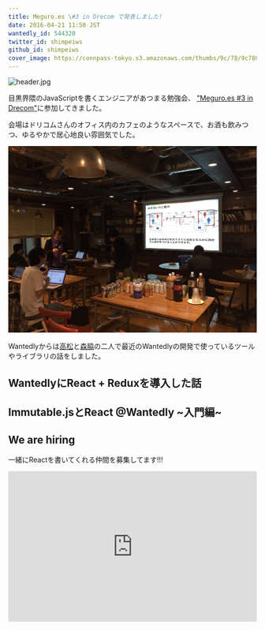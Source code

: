 ```yaml
---
title: Meguro.es \#3 in Drecom で発表しました!
date: 2016-04-21 11:50 JST
wantedly_id: 544320
twitter_id: shimpeiws
github_id: shimpeiws
cover_image: https://connpass-tokyo.s3.amazonaws.com/thumbs/9c/78/9c7804e8832001af408547c43c0390d4.png
---
```


![header.jpg](https://connpass-tokyo.s3.amazonaws.com/thumbs/9c/78/9c7804e8832001af408547c43c0390d4.png)

目黒界隈のJavaScriptを書くエンジニアがあつまる勉強会、 ["Meguro.es #3 in Drecom"](http://meguroes.connpass.com/event/28320/)に参加してきました。

会場はドリコムさんのオフィス内のカフェのようなスペースで、お酒も飲みつつ、ゆるやかで居心地良い雰囲気でした。

![drecom.jpg](images/2016-04-21/1461061446.jpg)

Wantedlyからは[高松](https://www.wantedly.com/projects/51709/staffings/213692)と[森脇](https://www.wantedly.com/projects/51709/staffings/213690)の二人で最近のWantedlyの開発で使っているツールやライブラリの話をしました。

## WantedlyにReact + Reduxを導入した話

<script async class="speakerdeck-embed" data-id="e0f9b90b1e4749f6bc9a93470b9fa8f9" data-ratio="1.33333333333333" src="//speakerdeck.com/assets/embed.js"></script>

## Immutable.jsとReact @Wantedly ~入門編~

<script async class="speakerdeck-embed" data-id="9b0d97c3a7644a0c879ce81f1a701fed" data-ratio="1.33333333333333" src="//speakerdeck.com/assets/embed.js"></script>

## We are hiring

一緒にReactを書いてくれる仲間を募集してます!!!

<iframe frameborder='0' height='305px' name='wantedly_project_widget_51709' scrolling='no' src='https://www.wantedly.com/projects/51709/widget' style='border: none; max-width: 100%; min-width: 240px; width: 540px;'></iframe>
